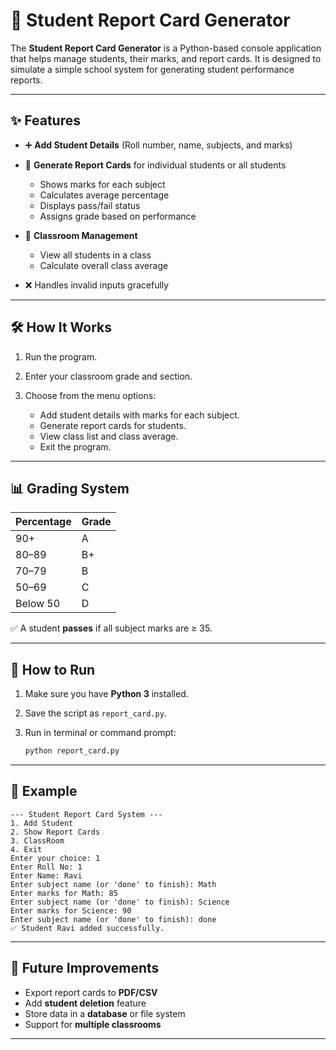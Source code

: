 # 📘 Student Report Card Generator

The **Student Report Card Generator** is a Python-based console application that helps manage students, their marks, and report cards. It is designed to simulate a simple school system for generating student performance reports.

---

## ✨ Features

* ➕ **Add Student Details** (Roll number, name, subjects, and marks)
* 📄 **Generate Report Cards** for individual students or all students

  * Shows marks for each subject
  * Calculates average percentage
  * Displays pass/fail status
  * Assigns grade based on performance
* 🏫 **Classroom Management**

  * View all students in a class
  * Calculate overall class average
* ❌ Handles invalid inputs gracefully

---

## 🛠️ How It Works

1. Run the program.
2. Enter your classroom grade and section.
3. Choose from the menu options:

   * Add student details with marks for each subject.
   * Generate report cards for students.
   * View class list and class average.
   * Exit the program.

---

## 📊 Grading System

| Percentage | Grade |
| ---------- | ----- |
| 90+        | A     |
| 80–89      | B+    |
| 70–79      | B     |
| 50–69      | C     |
| Below 50   | D     |

✅ A student **passes** if all subject marks are ≥ 35.

---

## 🚀 How to Run

1. Make sure you have **Python 3** installed.
2. Save the script as `report_card.py`.
3. Run in terminal or command prompt:

   ```bash
   python report_card.py
   ```

---

## 📌 Example

```
--- Student Report Card System ---
1. Add Student
2. Show Report Cards
3. ClassRoom
4. Exit
Enter your choice: 1
Enter Roll No: 1
Enter Name: Ravi
Enter subject name (or 'done' to finish): Math
Enter marks for Math: 85
Enter subject name (or 'done' to finish): Science
Enter marks for Science: 90
Enter subject name (or 'done' to finish): done
✅ Student Ravi added successfully.
```

---

## 🎯 Future Improvements

* Export report cards to **PDF/CSV**
* Add **student deletion** feature
* Store data in a **database** or file system
* Support for **multiple classrooms**

---
